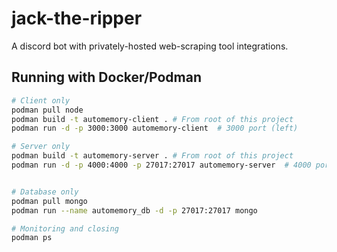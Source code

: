 # jack-the-ripper
A discord bot with privately-hosted web-scraping tool integrations.

## Running with Docker/Podman

```sh
# Client only
podman pull node
podman build -t automemory-client . # From root of this project
podman run -d -p 3000:3000 automemory-client  # 3000 port (left)

# Server only
podman build -t automemory-server . # From root of this project
podman run -d -p 4000:4000 -p 27017:27017 automemory-server  # 4000 port (left)


# Database only
podman pull mongo
podman run --name automemory_db -d -p 27017:27017 mongo

# Monitoring and closing
podman ps
```